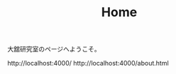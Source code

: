 ﻿---
layout: page
title: Home
sidebar_link: true
---

大舘研究室のページへようこそ。

http://localhost:4000/
http://localhost:4000/about.html


